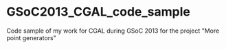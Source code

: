 GSoC2013_CGAL_code_sample
=========================

Code sample of my work for CGAL during GSoC 2013 for the project "More point generators"
